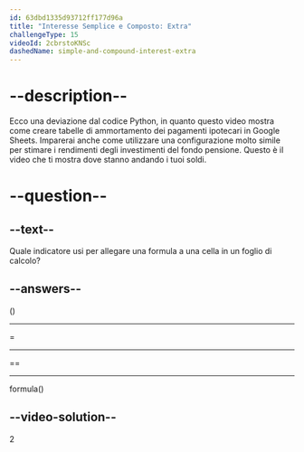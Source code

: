 ```yaml
---
id: 63dbd1335d93712ff177d96a
title: "Interesse Semplice e Composto: Extra"
challengeType: 15
videoId: 2cbrstoKNSc
dashedName: simple-and-compound-interest-extra
---
```


# --description--

Ecco una deviazione dal codice Python, in quanto questo video mostra come creare tabelle di ammortamento dei pagamenti ipotecari in Google Sheets. Imparerai anche come utilizzare una configurazione molto simile per stimare i rendimenti degli investimenti del fondo pensione. Questo è il video che ti mostra dove stanno andando i tuoi soldi.

# --question--

## --text--

Quale indicatore usi per allegare una formula a una cella in un foglio di calcolo?

## --answers--

()

---

=

---

==

---

formula()

## --video-solution--

2

